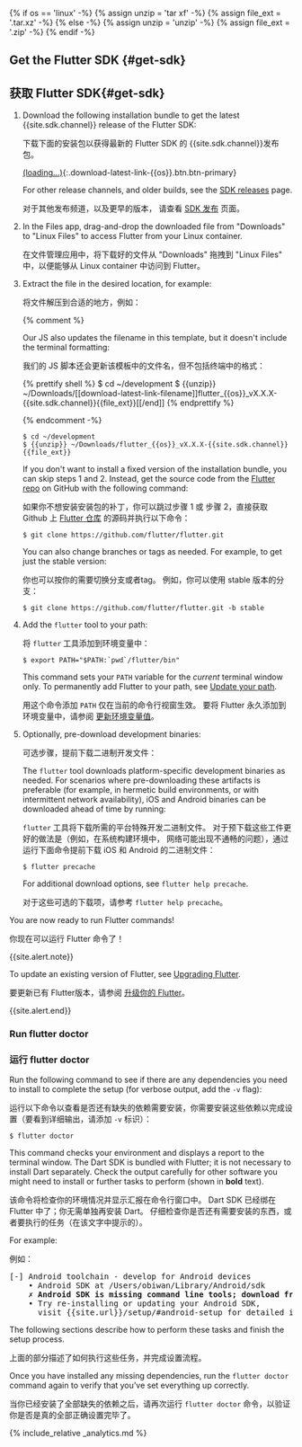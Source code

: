 {% if os == 'linux' -%}
  {% assign unzip = 'tar xf' -%}
  {% assign file_ext = '.tar.xz' -%}
{% else -%}
  {% assign unzip = 'unzip' -%}
  {% assign file_ext = '.zip' -%}
{% endif -%}

## Get the Flutter SDK {#get-sdk}

## 获取 Flutter SDK{#get-sdk}

 1. Download the following installation bundle to get the latest
    {{site.sdk.channel}} release of the Flutter SDK:

    下载下面的安装包以获得最新的 Flutter SDK 的 {{site.sdk.channel}}发布包。

    [(loading...)](#){:.download-latest-link-{{os}}.btn.btn-primary}

    For other release channels, and older builds,
    see the [SDK releases][] page.

    对于其他发布频道，以及更早的版本，
    请查看 [SDK 发布][SDK releases] 页面。

 1. In the Files app, drag-and-drop the downloaded file from "Downloads"
    to "Linux Files" to access Flutter from your Linux container.

    在文件管理应用中，将下载好的文件从 "Downloads" 拖拽到 "Linux Files" 中，以便能够从 Linux container 中访问到 Flutter。

 1. Extract the file in the desired location, for example:

    将文件解压到合适的地方，例如：

    {% comment %}

      Our JS also updates the filename in this template, but it doesn't include the terminal formatting:

      我们的 JS 脚本还会更新该模板中的文件名，但不包括终端中的格式：

      {% prettify shell %}
      $ cd ~/development
      $ {{unzip}} ~/Downloads/[[download-latest-link-filename]]flutter_{{os}}_vX.X.X-{{site.sdk.channel}}{{file_ext}}[[/end]]
      {% endprettify %}
      
    {% endcomment -%}

    ```terminal
    $ cd ~/development
    $ {{unzip}} ~/Downloads/flutter_{{os}}_vX.X.X-{{site.sdk.channel}}{{file_ext}}
    ```
    
    If you don't want to install a fixed version of the installation bundle, 
    you can skip steps 1 and 2. 
    Instead, get the source code from the [Flutter repo][]
    on GitHub with the following command:

    如果你不想安装安装包的补丁，你可以跳过步骤 1 或 步骤 2，直接获取 Github 上 [Flutter 仓库][Flutter repo] 的源码并执行以下命令：
    
    ```terminal
    $ git clone https://github.com/flutter/flutter.git
    ```
    
    You can also change branches or tags as needed.
    For example, to get just the stable version:

    你也可以按你的需要切换分支或者tag。
    例如，你可以使用 stable 版本的分支：
    
    ```terminal
    $ git clone https://github.com/flutter/flutter.git -b stable
    ```
    
 1. Add the `flutter` tool to your path:

    将 `flutter` 工具添加到环境变量中：

    ```terminal
    $ export PATH="$PATH:`pwd`/flutter/bin"
    ```

    This command sets your `PATH` variable for the
    _current_ terminal window only.
    To permanently add Flutter to your path, see
    [Update your path][].

    用这个命令添加 `PATH` 仅在当前的命令行视窗生效。
    要将 Flutter 永久添加到环境变量中，请参阅
    [更新环境变量值][Update your path]。

 1. Optionally, pre-download development binaries:

    可选步骤，提前下载二进制开发文件：

    The `flutter` tool downloads platform-specific development binaries as
    needed. For scenarios where pre-downloading these artifacts is preferable
    (for example, in hermetic build environments,
    or with intermittent network availability), iOS
    and Android binaries can be downloaded ahead of time by running:

    `flutter` 工具将下载所需的平台特殊开发二进制文件。
    对于预下载这些工件更好的做法是（例如，在系统构建环境中，
    网络可能出现不通畅的问题），通过运行下面命令提前下载 iOS
    和 Android 的二进制文件：

    ```terminal
    $ flutter precache
    ```

    For additional download options, see `flutter help precache`.

    对于这些可选的下载项，请参考 `flutter help precache`。

You are now ready to run Flutter commands!

你现在可以运行 Flutter 命令了！

{{site.alert.note}}

  To update an existing version of Flutter, see
  [Upgrading Flutter][].

  要更新已有 Flutter版本，请参阅 [升级你的 Flutter][Upgrading Flutter]。

{{site.alert.end}}


### Run flutter doctor

### 运行 flutter doctor

Run the following command to see if there are any dependencies you need to
install to complete the setup (for verbose output, add the `-v` flag):

运行以下命令以查看是否还有缺失的依赖需要安装，你需要安装这些依赖以完成设置（要看到详细输出，请添加 `-v` 标识）：

```terminal
$ flutter doctor
```

This command checks your environment and displays a report to the terminal
window. The Dart SDK is bundled with Flutter; it is not necessary to install
Dart separately. Check the output carefully for other software you might
need to install or further tasks to perform (shown in **bold** text).

该命令将检查你的环境情况并显示汇报在命令行窗口中。
Dart SDK 已经绑在 Flutter 中了；你无需单独再安装 Dart。
仔细检查你是否还有需要安装的东西，或者要执行的任务（在该文字中提示的）。

For example:

例如：

<pre>
[-] Android toolchain - develop for Android devices
    • Android SDK at /Users/obiwan/Library/Android/sdk
    <strong>✗ Android SDK is missing command line tools; download from https://goo.gl/XxQghQ</strong>
    • Try re-installing or updating your Android SDK,
      visit {{site.url}}/setup/#android-setup for detailed instructions.
</pre>

The following sections describe how to perform these tasks and finish the setup
process.

上面的部分描述了如何执行这些任务，并完成设置流程。

Once you have installed any missing dependencies, run the `flutter doctor`
command again to verify that you’ve set everything up correctly.

当你已经安装了全部缺失的依赖之后，请再次运行 `flutter doctor` 命令，以验证你是否是真的全部正确设置完毕了。

{% include_relative _analytics.md %}

[Flutter repo]: {{site.github}}/flutter/flutter
[Installing snapd]: https://snapcraft.io/docs/installing-snapd
[SDK releases]: /docs/development/tools/sdk/releases
[Snap Store]: https://snapcraft.io/store
[snapd]: https://snapcraft.io/flutter
[Update your path]: #update-your-path
[Upgrading Flutter]: /docs/development/tools/sdk/upgrading
